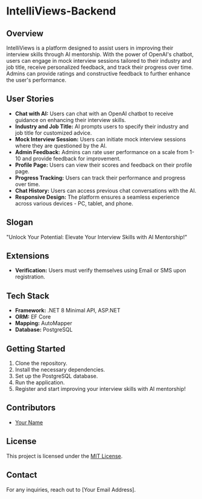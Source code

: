 # IntelliViews-Backend

## Overview
IntelliViews is a platform designed to assist users in improving their interview skills through AI mentorship. With the power of OpenAI's chatbot, users can engage in mock interview sessions tailored to their industry and job title, receive personalized feedback, and track their progress over time. Admins can provide ratings and constructive feedback to further enhance the user's performance.

## User Stories
- **Chat with AI:** Users can chat with an OpenAI chatbot to receive guidance on enhancing their interview skills.
- **Industry and Job Title:** AI prompts users to specify their industry and job title for customized advice.
- **Mock Interview Session:** Users can initiate mock interview sessions where they are questioned by the AI.
- **Admin Feedback:** Admins can rate user performance on a scale from 1-10 and provide feedback for improvement.
- **Profile Page:** Users can view their scores and feedback on their profile page.
- **Progress Tracking:** Users can track their performance and progress over time.
- **Chat History:** Users can access previous chat conversations with the AI.
- **Responsive Design:** The platform ensures a seamless experience across various devices - PC, tablet, and phone.

## Slogan
"Unlock Your Potential: Elevate Your Interview Skills with AI Mentorship!"

## Extensions
- **Verification:** Users must verify themselves using Email or SMS upon registration.

## Tech Stack
- **Framework:** .NET 8 Minimal API, ASP.NET
- **ORM:** EF Core
- **Mapping:** AutoMapper
- **Database:** PostgreSQL

## Getting Started
1. Clone the repository.
2. Install the necessary dependencies.
3. Set up the PostgreSQL database.
4. Run the application.
5. Register and start improving your interview skills with AI mentorship!

## Contributors
- [Your Name](link-to-your-profile)

## License
This project is licensed under the [MIT License](link-to-license-file).

## Contact
For any inquiries, reach out to [Your Email Address].
